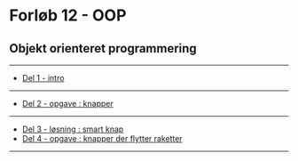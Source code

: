# Forløb 12 - OOP 
## Objekt orienteret programmering

-------------------------------------------------

- [Del 1 - intro](Part1intro.md)

-------------------------------------------------

- [Del 2 - opgave : knapper](Part2knap.md)

-------------------------------------------------

- [Del 3 - løsning : smart knap](Part3smartKnap.md)
- [Del 4 - opgave : knapper der flytter raketter](Part4raketopgave.md)

-------------------------------------------------